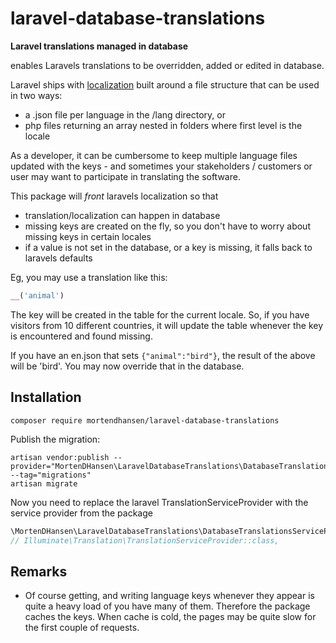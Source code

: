 # laravel-database-translations

**Laravel translations managed in database**

enables Laravels translations to be overridden, added or edited in database.

Laravel ships with [localization](https://laravel.com/docs/9.x/localization) built around a file structure that can be
used in two ways:

- a .json file per language in the /lang directory, or
- php files returning an array nested in folders where first level is the locale

As a developer, it can be cumbersome to keep multiple language files updated with the keys - and sometimes your
stakeholders / customers or user may want to participate in translating the software.

This package will _front_ laravels localization so that

- translation/localization can happen in database
- missing keys are created on the fly, so you don't have to worry about missing keys in certain locales
- if a value is not set in the database, or a key is missing, it falls back to laravels defaults

Eg, you may use a translation like this:

```php
__('animal') 
```

The key will be created in the table for the current locale. So, if you have visitors from 10 different countries, it
will update the table whenever the key is encountered and found missing.

If you have an en.json that sets `{"animal":"bird"}`, the result of the above will be 'bird'. You may now override that
in the database.

## Installation

```shell
composer require mortendhansen/laravel-database-translations
```

Publish the migration:

```shell
artisan vendor:publish --provider="MortenDHansen\LaravelDatabaseTranslations\DatabaseTranslationsServiceProvider" --tag="migrations"
artisan migrate
```

Now you need to replace the laravel TranslationServiceProvider with the service provider from the package

```php
\MortenDHansen\LaravelDatabaseTranslations\DatabaseTranslationsServiceProvider::class,
// Illuminate\Translation\TranslationServiceProvider::class, 
```

## Remarks

- Of course getting, and writing language keys whenever they appear is quite a heavy load of you have many of them.
  Therefore the package caches the keys. When cache is cold, the pages may be quite slow for the first couple of
  requests.

